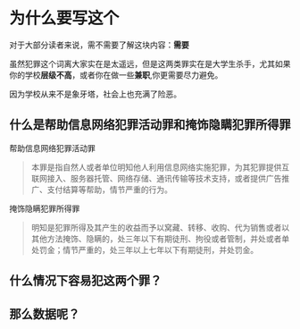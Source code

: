 # 为什么要写这个

对于大部分读者来说，需不需要了解这块内容：**需要**

虽然犯罪这个词离大家实在是太遥远，但是这两类罪实在是大学生杀手，尤其如果你的学校**层级不高**，或者你在做一些**兼职**,你更需要尽力避免。

因为学校从来不是象牙塔，社会上也充满了险恶。

## 什么是帮助信息网络犯罪活动罪和掩饰隐瞒犯罪所得罪

帮助信息网络犯罪活动罪

> 本罪是指自然人或者单位明知他人利用信息网络实施犯罪，为其犯罪提供互联网接入、服务器托管、网络存储、通讯传输等技术支持，或者提供广告推广、支付结算等帮助，情节严重的行为。


掩饰隐瞒犯罪所得罪

> 明知是犯罪所得及其产生的收益而予以窝藏、转移、收购、代为销售或者以其他方法掩饰、隐瞒的，处三年以下有期徒刑、拘役或者管制，并处或者单处罚金；情节严重的，处三年以上七年以下有期徒刑，并处罚金。



## 什么情况下容易犯这两个罪？




## 那么数据呢？